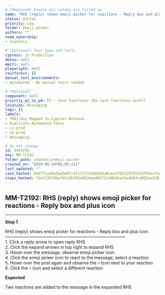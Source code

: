 ```yaml
---
# (Required) Ensure all values are filled up
name: "RHS (reply) shows emoji picker for reactions - Reply box and plus icon"
status: Active
priority: Low
folder: Emoji picker
authors: ""
team_ownership: 
- Channels

# (Optional) Test type and tools
cypress: in Production
detox: null
mmctl: null
playwright: null
rainforest: []
manual_test_environments: 
- Automated - No manual tests needed

# (Optional)
component: null
priority_p1_to_p4: P2 - Core Functions (Do core functions work?)
location: Messaging
tags: []
labels: 
- TM4J-Key-Mapped-In-Cypress-Release
- Duplicate-Automated-Tests
- cy-prod
- se-prod
- messaging

# Do not change
id: 5444793
key: MM-T2192
folder_path: channels/emoji-picker
created_on: "2020-05-20T06:05:11Z"
last_updated: ""
case_hashed: b8b7f1a29a5ad3e8fc9f17f272dd010220cea3f9222979315df03ec7ac734cfb0c581ca1ad3b0d733014034d27ced7d8
steps_hashed: 72ef236f80ef85c0bf93e8920ae881f2c90bd3acbed693ce892ee5381e5ccde166df1c9837244dc3e7bb0234f458e8ce
---
```


## MM-T2192: RHS (reply) shows emoji picker for reactions - Reply box and plus icon

---

**Step 1**

RHS (reply) shows emoji picker for reactions - Reply box and plus icon\
————————————————————————————\
1\. Click a reply arrow to open reply RHS\
2\. Click the expand arrows in top right to expand RHS\
3\. Hover over the message, observe emoji picker icon\
4\. Click the emoji picker icon to react to the message, select a reaction\
5\. Hover over the post again and observe the `+` icon next to your reaction\
6\. Click the `+` icon and select a different reaction

**Expected**

Two reactions are added to the message in the expanded RHS
